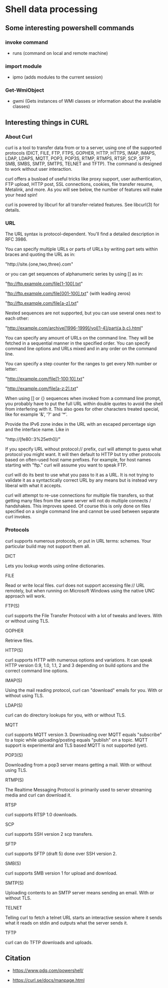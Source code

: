# Shell data processing 
## Some interesting powershell commands
### invoke command 
- runs (command on local and remote machine)
### import module 
- ipmo (adds modules to the current session)
### Get-WmiObject
-  gwmi (Gets instances of WMI classes or information about the available classes)
## Interesting things in CURL
### About Curl
curl is a tool to transfer data from or to a server, using one of the supported protocols (DICT, FILE, FTP, FTPS, GOPHER, HTTP, HTTPS, IMAP, IMAPS, LDAP, LDAPS, MQTT, POP3, POP3S, RTMP, RTMPS, RTSP, SCP, SFTP, SMB, SMBS, SMTP, SMTPS, TELNET and TFTP). The command is designed to work without user interaction.

curl offers a busload of useful tricks like proxy support, user authentication, FTP upload, HTTP post, SSL connections, cookies, file transfer resume, Metalink, and more. As you will see below, the number of features will make your head spin!

curl is powered by libcurl for all transfer-related features. See libcurl(3) for details.
### URL
The URL syntax is protocol-dependent. You'll find a detailed description in RFC 3986.

You can specify multiple URLs or parts of URLs by writing part sets within braces and quoting the URL as in:

  "http://site.{one,two,three}.com"

or you can get sequences of alphanumeric series by using [] as in:

  "ftp://ftp.example.com/file[1-100].txt"

  "ftp://ftp.example.com/file[001-100].txt" (with leading zeros)

  "ftp://ftp.example.com/file[a-z].txt"

Nested sequences are not supported, but you can use several ones next to each other:

  "http://example.com/archive[1996-1999]/vol[1-4]/part{a,b,c}.html"

You can specify any amount of URLs on the command line. They will be fetched in a sequential manner in the specified order. You can specify command line options and URLs mixed and in any order on the command line.

You can specify a step counter for the ranges to get every Nth number or letter:

  "http://example.com/file[1-100:10].txt"

  "http://example.com/file[a-z:2].txt"

When using [] or {} sequences when invoked from a command line prompt, you probably have to put the full URL within double quotes to avoid the shell from interfering with it. This also goes for other characters treated special, like for example '&', '?' and '*'.

Provide the IPv6 zone index in the URL with an escaped percentage sign and the interface name. Like in

  "http://[fe80::3%25eth0]/"

If you specify URL without protocol:// prefix, curl will attempt to guess what protocol you might want. It will then default to HTTP but try other protocols based on often-used host name prefixes. For example, for host names starting with "ftp." curl will assume you want to speak FTP.

curl will do its best to use what you pass to it as a URL. It is not trying to validate it as a syntactically correct URL by any means but is instead very liberal with what it accepts.

curl will attempt to re-use connections for multiple file transfers, so that getting many files from the same server will not do multiple connects / handshakes. This improves speed. Of course this is only done on files specified on a single command line and cannot be used between separate curl invokes.
### Protocols
curl supports numerous protocols, or put in URL terms: schemes. Your particular build may not support them all.

DICT

Lets you lookup words using online dictionaries.

FILE

Read or write local files. curl does not support accessing file:// URL remotely, but when running on Microsoft Windows using the native UNC approach will work.

FTP(S)

curl supports the File Transfer Protocol with a lot of tweaks and levers. With or without using TLS.

GOPHER

Retrieve files.

HTTP(S)

curl supports HTTP with numerous options and variations. It can speak HTTP version 0.9, 1.0, 1.1, 2 and 3 depending on build options and the correct command line options.

IMAP(S)

Using the mail reading protocol, curl can "download" emails for you. With or without using TLS.

LDAP(S)

curl can do directory lookups for you, with or without TLS.

MQTT

curl supports MQTT version 3. Downloading over MQTT equals "subscribe" to a topic while uploading/posting equals "publish" on a topic. MQTT support is experimental and TLS based MQTT is not supported (yet).

POP3(S)

Downloading from a pop3 server means getting a mail. With or without using TLS.

RTMP(S)

The Realtime Messaging Protocol is primarily used to server streaming media and curl can download it.

RTSP

curl supports RTSP 1.0 downloads.

SCP

curl supports SSH version 2 scp transfers.

SFTP

curl supports SFTP (draft 5) done over SSH version 2.

SMB(S)

curl supports SMB version 1 for upload and download.

SMTP(S)

Uploading contents to an SMTP server means sending an email. With or without TLS.

TELNET

Telling curl to fetch a telnet URL starts an interactive session where it sends what it reads on stdin and outputs what the server sends it.

TFTP

curl can do TFTP downloads and uploads.

## Citation
- https://www.pdq.com/powershell/

- https://curl.se/docs/manpage.html

